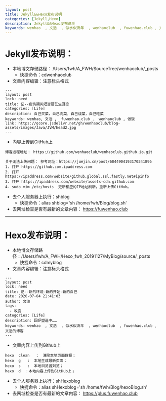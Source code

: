 ```yaml
---
layout: post
title: Jekyll&&Hexo发布说明
categories: [Jekyll,Hexo]
description: Jekyll&&Hexo发布说明
keywords: wenhao  , 文浩  , 似水似流年  , wenhaoclub  , fuwenhao.club , 文浩的博客
---
```

# Jekyll发布说明：
 - 本地博文存储路径： /Users/fwh/A_FWH/SourceTree/wenhaoclub/_posts
	 - 快捷命令：cdwenhaoclub
 - 文章内容编辑：注意标头格式
 

```
---
layout: post
lock: need
title: 记--疫情期间短暂厨艺生涯😪
categories: [Life]
description: 自己买菜，自己洗菜，自己烧菜，自己吃菜
keywords: wenhao, 文浩 ,  fuwenhao.club ,  wenhaoclub , 做饭
link: https://gcore.jsdelivr.net/gh/wenhaoclub/blog-assets/images/Java/JVM/head2.jpg
---
```

 - 内容上传到GitHub上
 

```
博客远程地址： https://github.com/wenhaoclub/wenhaoclub.github.io.git

关于无法上传问题： 参考网址：https://juejin.cn/post/6844904193170341896
1. 打开 https://github.com.ipaddress.com  
2. 打开 https://ipaddress.com/website/github.global.ssl.fastly.net#ipinfo
3. 打开 https://ipaddress.com/website/assets-cdn.github.com
4. sudo vim /etc/hosts  更新相应的IP地址刷新，重新上传GitHub。
```

 - 去个人服务器上执行：shblog
	 - 快捷命令：alias shblog='sh /home/fwh/Blog/blog.sh'
 - 去网址检查是否有最新的文章内容： https://fuwenhao.club

--- 

# Hexo发布说明：
- 本地博文存储路径：/Users/fwh/A_FWH/Hexo_fwh_20191127/MyBlog/source/_posts
	- 快捷命令：cdmyblog
- 文章内容编辑：注意标头格式

```
---
layout: post
lock: need
title: 记--新的环境-新的开始-新的自己
date: 2020-07-04 21:41:03
author: 文浩
tags:
  - 改变
categories: [Life]
description: 回炉塑造中……
keywords: wenhao  , 文浩  , 似水似流年  , wenhaoclub  , fuwenhao.club , 文浩的博客
---
```
- 文章内容上传到Github上

```
hexo  clean   :  清除本地页面数据；
hexo  g   :  本地生成最新页面；
hexo  s   :  本地浏览器刘览；
hexo  d  ：本地内容上传到GitHub上；
```

- 去个人服务器上执行：shHexoblog
	 - 快捷命令：alias shHexoblog='sh /home/fwh/Blog/hexoBlog.sh'
- 去网址检查是否有最新的文章内容： https://plus.fuwenhao.club
